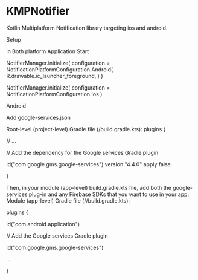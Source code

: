 # KMPNotifier
Kotlin Multiplatform Notification library targeting ios and android.


Setup

in Both platform Application Start

NotifierManager.initialize(
configuration = NotificationPlatformConfiguration.Android(
R.drawable.ic_launcher_foreground,
)
)

NotifierManager.initialize(
configuration = NotificationPlatformConfiguration.Ios
)

Android

Add google-services.json

Root-level (project-level) Gradle file (<project>/build.gradle.kts):
plugins {

// ...


// Add the dependency for the Google services Gradle plugin

id("com.google.gms.google-services") version "4.4.0" apply false

}

Then, in your module (app-level) build.gradle.kts file, add both the google-services plug-in and any Firebase SDKs that you want to use in your app:
Module (app-level) Gradle file (<project>/<app-module>/build.gradle.kts): 


plugins {

id("com.android.application")

// Add the Google services Gradle plugin

id("com.google.gms.google-services")

...

}
